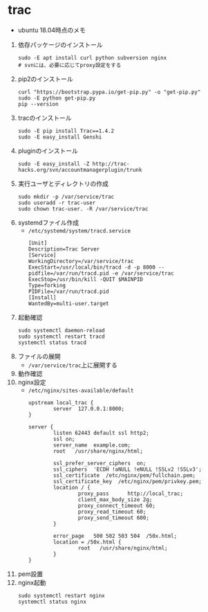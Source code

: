 trac
===

* ubuntu 18.04時点のメモ

1. 依存パッケージのインストール
	```
	sudo -E apt install curl python subversion nginx
	# svnには、必要に応じてproxy設定をする
	```
2. pip2のインストール
	```
	curl "https://bootstrap.pypa.io/get-pip.py" -o "get-pip.py"
	sudo -E python get-pip.py
	pip --version
	```
3. tracのインストール
	```
	sudo -E pip install Trac==1.4.2
	sudo -E easy_install Genshi
	```
4. pluginのインストール
	```
	sudo -E easy_install -Z http://trac-hacks.org/svn/accountmanagerplugin/trunk
	```
4. 実行ユーザとディレクトリの作成
	```
	sudo mkdir -p /var/service/trac
	sudo useradd -r trac-user
	sudo chown trac-user. -R /var/service/trac
	```
5. systemdファイル作成
	* `/etc/systemd/system/tracd.service`
		```
		[Unit]
		Description=Trac Server
		[Service]
		WorkingDirectory=/var/service/trac
		ExecStart=/usr/local/bin/tracd -d -p 8000 --pidfile=/var/run/tracd.pid -e /var/service/trac
		ExecStop=/usr/bin/kill -QUIT $MAINPID
		Type=forking
		PIDFile=/var/run/tracd.pid
		[Install]
		WantedBy=multi-user.target
		```
6. 起動確認
	```
	sudo systemctl daemon-reload
	sudo systemctl restart tracd
	systemctl status tracd
	```
7. ファイルの展開
	* `/var/service/trac`上に展開する
8. 動作確認
9. nginx設定
	* `/etc/nginx/sites-available/default`
		```
		upstream local_trac {
				server  127.0.0.1:8000;
		}

		server {
				listen 62443 default ssl http2;
				ssl on;
				server_name  example.com;
				root   /usr/share/nginx/html;

				ssl_prefer_server_ciphers  on;
				ssl_ciphers  'ECDH !aNULL !eNULL !SSLv2 !SSLv3';
				ssl_certificate  /etc/nginx/pem/fullchain.pem;
				ssl_certificate_key  /etc/nginx/pem/privkey.pem;
				location / {
						proxy_pass      http://local_trac;
						client_max_body_size 2g;
						proxy_connect_timeout 60;
						proxy_read_timeout 60;
						proxy_send_timeout 600;
				}

				error_page   500 502 503 504  /50x.html;
				location = /50x.html {
						root   /usr/share/nginx/html;
				}
		}
		```
10. pem設置
11. nginx起動
	```
	sudo systemctl restart nginx
	systemctl status nginx
	```
